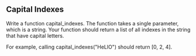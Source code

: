 ## Capital Indexes
Write a function capital_indexes. The function takes a single parameter, which is a string. Your function should return a list of all indexes in the string that have capital letters. 

For example, calling capital_indexes("HeLlO") should return [0, 2, 4].
